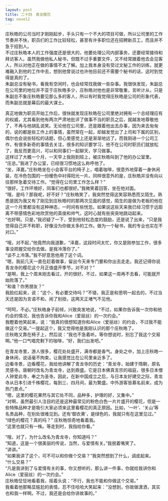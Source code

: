 ```yaml
---
layout: post
title: 二十四　青龙樱花
tag: novel2
---
```


庄秋皓的公司当时才刚刚起步，手头只有一个不大的项目可做，所以公司里的工作节奏并不快，职员们的工作比较轻松，甚至有许多职位还在招聘新员工，而且并不急于招到人。<br />
不过庄秋皓本人的工作强度还是很大的，他要处理公司内部事务，还要经常接待和拜访客人。虽然我做他私人秘书，但既不过手重要文件，又不经常跟着他去会见客人，所以对他正在做的事情不太了解。加上我本身没有受过文秘工作的训练，就更难融入到他的工作中去，想到他曾说过也许他目前还不需要个秘书的话，这时到觉得是真的了。<br />
朱副总没有秘书，看我有空闲时，也会经常找我做一些杂事。我很快发现，朱副总在公司里的地位并不亚于庄秋皓多少，庄秋皓对他也是非常敬重，言听计从，只是朱副总不象庄秋皓要见那么多的客人，所以有时我觉得庄秋皓是公司的形象代表，而朱副总就是幕后的最大谋士。

真正地做为职员开始工作后，很快就发现庄秋皓在公司里绝对拥有一个总经理应有的权威，尤其看到他有两次严肃地批评了做事不当的职员之后，就越发地尊敬他了，不再与他胡乱说笑。无论他在公司里，还是跟着他出去办事，因为来去匆匆的，说的都是些工作上的事情，虽然常在一起，却越发觉出了上司和下属的区别，偶尔也会说些轻松的话题，但心里感觉上还是渐渐地远了。而我刚进一个公司工作，有很多新奇的事情去关注，很多的知识要学习，他不在公司时职员们就放松了，我反而更高兴，可以和同事们一起聊天，学习做事。<br />
这样过了大概一个月，一天早上我刚到班上，被庄秋皓叫到了他的办公室里。<br />
“庄总。”我进了办公室，已经很习惯地这么称呼他了。<br />
“坐，泽嘉。”庄秋皓坐在小会客平台的椅子上，唱着咖啡，很意外地穿着一身休闲装，在冷色包围的一份暧色中衬得阳光一片。同样很意外的是，庄秋皓并没有向以往那样急着交待工作。“觉得在公司里工作怎么样？”<br />
“很好。工作环境好，同事们也都很好。”我微笑着回答，坐在他对面。<br />
“哦，是吗？那我呢，好不好？”庄秋皓笑了，我突然觉得这笑容熟悉而又陌生。熟悉是因为我又有了刚见到庄秋皓时的那两次见面的感觉，陌生的是做为老板的他在这一个月里都没有这种神态，一时间有些恍忽。如果说这些天来我已经习惯于远距离不带感情色彩地欣赏他的英俊和帅气，这时心就有些突突地跳动起来。<br />
“也好啊。只是，”我迟疑了一下，受到他轻松态度的鼓励，还是说了出来，“只是我觉得自己并不称职，好像没为你做太多的工作。做为一个秘书，我的专业也实在不对口。”

“哦，对不起，”他竟然向我道歉，“泽嘉，这段时间太忙，你又是刚参加工作，很多事没把握交给你去做。是我冷落你了。”<br />
“谈不上冷落。”我不好意思他用了这个词。<br />
“嗯，我前几天一直在赶着做事，留出今天来专门要和你出去走走。我还记得你说青龙寺的樱花这个月正值盛开季节，对不对？”<br />
“是啊，我上个周末刚去看过，开的很好。不过，如果这一周再不去看，可能就开始败落了。”<br />
“和谁？你男朋友？”<br />
我脸红起来，说：“这个，有必要交待吗？”不错，我正是和思明一起去的，不过当天还是因为言语不和，闹了别扭，这两天正堵气不见他。

“呵呵，不必。”庄秋皓身子前倾，兴致突发地说，“不过，如果你告诉我一次你和他约会的情况，我也告诉你我和Alice（爱丽丝）的一次约会。”<br />
我瞪着他笑起来，说：“我真的很想知道你和Alice（爱丽丝）的约会，不过我不能做这个交易。”一提起这个，我又觉得他是我刚认识的那个庄秋皓了。<br />
庄秋皓又靠在椅子上，然后说：“我也不急着听。等你想说时，别忘了我这个交易啊。”他一口气唱完剩下的咖啡，“好，我们出发吧。”

在青龙寺里，游人很多，樱花处处盛开，满寺都是香气。身处之中，加上庄秋皓一身休闲，说话毫不拘束，让我感觉比在公司里亲近多了。<br />
边看寺景，边看樱花，我给他讲解了青龙寺的历史：“青龙寺，始建于隋朝，原名灵感寺。唐朝时改名为青龙寺，达到鼎盛。它是日本佛真言宗的祖庭，很多日本僧人钟爱此寺，奉之为圣寺。因此，在新中国成立之后，与日本友好建交之际，青龙寺从日本引进千株樱花，每到三、四月间，最为繁盛。中外游客皆慕名前来，成为热门景点。”<br />
“嗯，这里的樱花果然与其它处不同，品种多，护理的好，又集中。”<br />
“对啊，虽然最引人注目的还是这种最常见的粉色白色一片片盛开的樱花，但是一些特殊品种才是吸引大家必须来这里看樱花的真正原因。比如，‘一叶’、‘关山’等名贵品种，在别处很难见到。还有‘御衣黄’，是绿色的，我就只有在这里见过。”<br />
“绿色的樱花？真的吗？” 庄秋皓惊奇地看着我。<br />
“这里也就只有一株。等走到时，我指给你看。”

“哦，对了，为什么改名为青龙寺，你知道吗？”<br />
“知道，这是一个很美丽的传说，当然，与爱情有关。”我抿着嘴笑了。<br />
“讲讲。”<br />
“如果我讲了这个，可不可以和你做个交易？”我突然想到了什么，调皮起来。<br />
“什么交易？”<br />
“凡是我讲到了与爱情有关的事，你又想听的，那么讲一件事，你就给我讲你和Alice（爱丽丝）的一次约会。”<br />
庄秋皓怔怔地看着我，摇着头说：“不行，我也不能和你做这个交易。”<br />
我看着他那略显尴尬的表情，忍不住哈哈大笑起来：“没想到，你故做潇洒，其实也和我一样啊。不过，我还是会给你讲故事的。”
